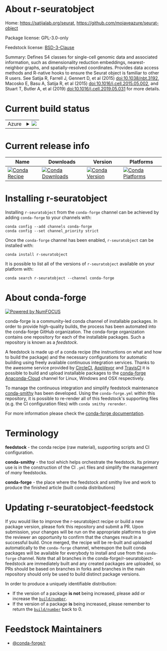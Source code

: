 About r-seuratobject
====================

Home: https://satijalab.org/seurat, https://github.com/mojaveazure/seurat-object

Package license: GPL-3.0-only

Feedstock license: [BSD-3-Clause](https://github.com/conda-forge/r-seuratobject-feedstock/blob/master/LICENSE.txt)

Summary: Defines S4 classes for single-cell genomic data and associated information, such as dimensionality reduction embeddings, nearest-neighbor graphs, and spatially-resolved coordinates. Provides data access methods and R-native hooks to ensure the Seurat object is familiar to other R users. See Satija R, Farrell J, Gennert D, et al (2015) <doi:10.1038/nbt.3192>, Macosko E, Basu A, Satija R, et al (2015) <doi:10.1016/j.cell.2015.05.002>, and Stuart T, Butler A, et al (2019) <doi:10.1016/j.cell.2019.05.031> for more details.

Current build status
====================


<table>
    
  <tr>
    <td>Azure</td>
    <td>
      <details>
        <summary>
          <a href="https://dev.azure.com/conda-forge/feedstock-builds/_build/latest?definitionId=11775&branchName=master">
            <img src="https://dev.azure.com/conda-forge/feedstock-builds/_apis/build/status/r-seuratobject-feedstock?branchName=master">
          </a>
        </summary>
        <table>
          <thead><tr><th>Variant</th><th>Status</th></tr></thead>
          <tbody><tr>
              <td>linux_64_r_base4.0</td>
              <td>
                <a href="https://dev.azure.com/conda-forge/feedstock-builds/_build/latest?definitionId=11775&branchName=master">
                  <img src="https://dev.azure.com/conda-forge/feedstock-builds/_apis/build/status/r-seuratobject-feedstock?branchName=master&jobName=linux&configuration=linux_64_r_base4.0" alt="variant">
                </a>
              </td>
            </tr><tr>
              <td>linux_64_r_base4.1</td>
              <td>
                <a href="https://dev.azure.com/conda-forge/feedstock-builds/_build/latest?definitionId=11775&branchName=master">
                  <img src="https://dev.azure.com/conda-forge/feedstock-builds/_apis/build/status/r-seuratobject-feedstock?branchName=master&jobName=linux&configuration=linux_64_r_base4.1" alt="variant">
                </a>
              </td>
            </tr><tr>
              <td>osx_64_r_base4.0</td>
              <td>
                <a href="https://dev.azure.com/conda-forge/feedstock-builds/_build/latest?definitionId=11775&branchName=master">
                  <img src="https://dev.azure.com/conda-forge/feedstock-builds/_apis/build/status/r-seuratobject-feedstock?branchName=master&jobName=osx&configuration=osx_64_r_base4.0" alt="variant">
                </a>
              </td>
            </tr><tr>
              <td>osx_64_r_base4.1</td>
              <td>
                <a href="https://dev.azure.com/conda-forge/feedstock-builds/_build/latest?definitionId=11775&branchName=master">
                  <img src="https://dev.azure.com/conda-forge/feedstock-builds/_apis/build/status/r-seuratobject-feedstock?branchName=master&jobName=osx&configuration=osx_64_r_base4.1" alt="variant">
                </a>
              </td>
            </tr><tr>
              <td>win_64_r_base4.0</td>
              <td>
                <a href="https://dev.azure.com/conda-forge/feedstock-builds/_build/latest?definitionId=11775&branchName=master">
                  <img src="https://dev.azure.com/conda-forge/feedstock-builds/_apis/build/status/r-seuratobject-feedstock?branchName=master&jobName=win&configuration=win_64_r_base4.0" alt="variant">
                </a>
              </td>
            </tr><tr>
              <td>win_64_r_base4.1</td>
              <td>
                <a href="https://dev.azure.com/conda-forge/feedstock-builds/_build/latest?definitionId=11775&branchName=master">
                  <img src="https://dev.azure.com/conda-forge/feedstock-builds/_apis/build/status/r-seuratobject-feedstock?branchName=master&jobName=win&configuration=win_64_r_base4.1" alt="variant">
                </a>
              </td>
            </tr>
          </tbody>
        </table>
      </details>
    </td>
  </tr>
</table>

Current release info
====================

| Name | Downloads | Version | Platforms |
| --- | --- | --- | --- |
| [![Conda Recipe](https://img.shields.io/badge/recipe-r--seuratobject-green.svg)](https://anaconda.org/conda-forge/r-seuratobject) | [![Conda Downloads](https://img.shields.io/conda/dn/conda-forge/r-seuratobject.svg)](https://anaconda.org/conda-forge/r-seuratobject) | [![Conda Version](https://img.shields.io/conda/vn/conda-forge/r-seuratobject.svg)](https://anaconda.org/conda-forge/r-seuratobject) | [![Conda Platforms](https://img.shields.io/conda/pn/conda-forge/r-seuratobject.svg)](https://anaconda.org/conda-forge/r-seuratobject) |

Installing r-seuratobject
=========================

Installing `r-seuratobject` from the `conda-forge` channel can be achieved by adding `conda-forge` to your channels with:

```
conda config --add channels conda-forge
conda config --set channel_priority strict
```

Once the `conda-forge` channel has been enabled, `r-seuratobject` can be installed with:

```
conda install r-seuratobject
```

It is possible to list all of the versions of `r-seuratobject` available on your platform with:

```
conda search r-seuratobject --channel conda-forge
```


About conda-forge
=================

[![Powered by NumFOCUS](https://img.shields.io/badge/powered%20by-NumFOCUS-orange.svg?style=flat&colorA=E1523D&colorB=007D8A)](http://numfocus.org)

conda-forge is a community-led conda channel of installable packages.
In order to provide high-quality builds, the process has been automated into the
conda-forge GitHub organization. The conda-forge organization contains one repository
for each of the installable packages. Such a repository is known as a *feedstock*.

A feedstock is made up of a conda recipe (the instructions on what and how to build
the package) and the necessary configurations for automatic building using freely
available continuous integration services. Thanks to the awesome service provided by
[CircleCI](https://circleci.com/), [AppVeyor](https://www.appveyor.com/)
and [TravisCI](https://travis-ci.com/) it is possible to build and upload installable
packages to the [conda-forge](https://anaconda.org/conda-forge)
[Anaconda-Cloud](https://anaconda.org/) channel for Linux, Windows and OSX respectively.

To manage the continuous integration and simplify feedstock maintenance
[conda-smithy](https://github.com/conda-forge/conda-smithy) has been developed.
Using the ``conda-forge.yml`` within this repository, it is possible to re-render all of
this feedstock's supporting files (e.g. the CI configuration files) with ``conda smithy rerender``.

For more information please check the [conda-forge documentation](https://conda-forge.org/docs/).

Terminology
===========

**feedstock** - the conda recipe (raw material), supporting scripts and CI configuration.

**conda-smithy** - the tool which helps orchestrate the feedstock.
                   Its primary use is in the construction of the CI ``.yml`` files
                   and simplify the management of *many* feedstocks.

**conda-forge** - the place where the feedstock and smithy live and work to
                  produce the finished article (built conda distributions)


Updating r-seuratobject-feedstock
=================================

If you would like to improve the r-seuratobject recipe or build a new
package version, please fork this repository and submit a PR. Upon submission,
your changes will be run on the appropriate platforms to give the reviewer an
opportunity to confirm that the changes result in a successful build. Once
merged, the recipe will be re-built and uploaded automatically to the
`conda-forge` channel, whereupon the built conda packages will be available for
everybody to install and use from the `conda-forge` channel.
Note that all branches in the conda-forge/r-seuratobject-feedstock are
immediately built and any created packages are uploaded, so PRs should be based
on branches in forks and branches in the main repository should only be used to
build distinct package versions.

In order to produce a uniquely identifiable distribution:
 * If the version of a package **is not** being increased, please add or increase
   the [``build/number``](https://docs.conda.io/projects/conda-build/en/latest/resources/define-metadata.html#build-number-and-string).
 * If the version of a package **is** being increased, please remember to return
   the [``build/number``](https://docs.conda.io/projects/conda-build/en/latest/resources/define-metadata.html#build-number-and-string)
   back to 0.

Feedstock Maintainers
=====================

* [@conda-forge/r](https://github.com/conda-forge/r/)

